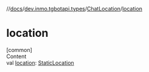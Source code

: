 //[docs](../../../index.md)/[dev.inmo.tgbotapi.types](../index.md)/[ChatLocation](index.md)/[location](location.md)



# location  
[common]  
Content  
val [location](location.md): [StaticLocation](../../dev.inmo.tgbotapi.types.location/-static-location/index.md)  



